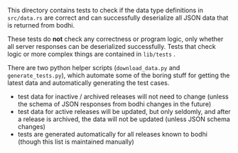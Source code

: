This directory contains tests to check if the data type definitions in
`src/data.rs` are correct and can successfully deserialize all JSON data that is
returned from bodhi.

These tests do **not** check any correctness or program logic, only whether all
server responses can be deserialized successfully. Tests that check logic or
more complex things are contained in `lib/tests` .

There are two python helper scripts (`download_data.py` and
`generate_tests.py`), which automate some of the boring stuff for getting the
latest data and automatically generating the test cases.

- test data for inactive / archived releases will not need to change (unless
  the schema of JSON responses from bodhi changes in the future)
- test data for active releases will be updated, but only seldomly, and after a
  release is archived, the data will not be updated (unless JSON schema changes)
- tests are generated automatically for all releases known to bodhi (though this
  list is maintained manually)

